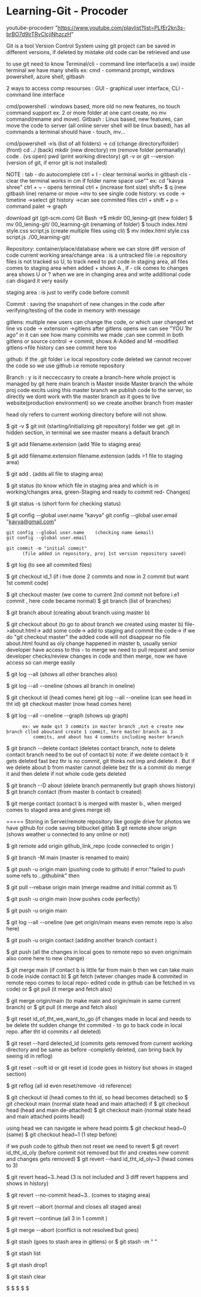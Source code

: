 # Learning-Git - Procoder
youtube-procoderr "https://www.youtube.com/playlist?list=PLfEr2kn3s-brBO7d9irTRvClcjiNhzczH"

 Git is a tool Version Control System using git project can be saved in different versions, if deleted by mistake old code can be retrieved and use
 
 to use git need to know Terminal/cli - command line interface(is a sw)
   inside terminal we have many shells ex: cmd - command prompt, windows powershell, azure shell, gitbash
   
2 ways to access comp resourses : GUI - graphical user interface, CLI - command line interface

cmd/powershell : windows based, more old no new features, no touch command support ex: 2 or more folder at one cant create, no mv command(rename and move).
Gitbash : Linus based, new features, can move the code to server (all online server shell will be linux based), has all commands a terminal should have - touch, mv...

cmd/powershell ->ls (list of all folders)
-> cd (change directory/folder) (front)
cd ../ (back)
mkdir (new directory)
rm (remove folder permanatly)
code . (vs open)
pwd (print working directory)
git -v or git --version (version of git, if error git is not installed)

NOTE : tab - do autocomplete
ctrl + l - clear terminal works in gitbash
cls - clear the terminal works in cm
if folder name space use"" ex: cd "kavya shree"
ctrl + ~   - opens terminal
ctrl + (increase font size)
shift+ $ q (new gitbash line)
rename or move =mv
to see single code history: vs code -> timetine ->select git history ->can see commited files
ctrl + shift + p = command palet -> graph 

download git (git-scm.com)
  Git Bash ->$ mkdir 00_lening-git (new folder)
  $ mv 00_lening-git/ 00_learning-git (renaming of folder)
  $ touch index.html style.css script.js (create multiple files using cli)
  $ mv index.html style.css script.js ./00_learning-git/

  Repository: container/place/database where we can store diff version of code
  current working area/change area : is a untracked file i.e repository files is not tracked so U, to track need to put code in staging 
                                    area, all files comes to staging area when added + shows A , if - clk comes to changes area shows U 
                                    or ?
                                    when we are in changing area and write additional code can disgard it very easily
                                    
  staging area : is just to verify code before commit
  
  Commit : saving the snapshort of new changes in the code after verifying/testing  of the code in memory with message
  
  gitlens: multiple new users can change the code, or which user changed wt line
      vs code -> extension ->gitlens
      after gitlens opens we can see "YOU 1hr ago" in it
      can see how many commits we made ,can see commit in both gitlens or source control -> commit, shows A-Added and M -modified
      gitlens->file history can see commit here too
      
  github: if the .git folder i.e local repository code deleted we cannot recover the code so we use github i.e remote repository

  Branch : y is it necceccasry to create a branch-here whole project is managed by git here main branch is Master inside Master branch the whole proj code excits using this master branch we publish code to the server, so directly we dont work with the master branch as it goes to live website(production environment) so we create another branch from master

  head oly refers to current working directory before will not show.
  
  
  $ git -v
  $ git init 
          (starting/initializing git repository) folder we get .git in hidden section, in terminal we see master means a default 
           branch
               
  $ git add filename.extension 
                 (add 1file to staging area)
                 
  $ git add filename.extension filename.extension 
                (adds >1 file to staging area)
                
  $ git add . 
            (adds all file to staging area)
            
  $ git status
           (to know which file in staging area and which is in working/changes area, green-Staging and ready to commit red- Changes)
           
  $ git status -s
         (short form for checking status)
  
  $ git config --global user.name "kavya"
    git config --global user.email "kavya@gmail.com"

    git config --global user.name    (checking name &email)
    git config --global user.email 

    git commit -m "initial commit"
          (file added in repository, proj 1st version repository saved) 
          
  $ git log
         (to see all commited files)
         
  $ git checkout id_1
         (if i hve done 2 commits and now in 2 commit but want 1st commit code)
         
  $ git checkout master
         (we come to current 2nd commit not before i.e1 commit , here code became normal)
  $ git branch
         (list of branches)
         
  $ git branch about
         (creating about branch using master b)
         
  $ git checkout about
          (to go to about branch we created using master b)
          file->about.html-> add some code-> add to staging and commit the code-> if we do "git checkout master" the added code will not 
          disappear no file about.html found as oly change happened in master b, usually senior developer have access to this - to merge we need to pull request and senior developer checks/review  changes in code and then merge, now we have access so can merge easily
          
  $ git log --all
         (shows all other branches also)
         
  $ git log --all --oneline
          (shows all branch in oneline)
          
  $ git checkout id 
          (head comes here)
    git log --all --oneline
          (can see head in tht id)
    git checkout master
          (now head comes here)
          
  $ git log --all --oneline --graph
          (shows up graph)

          ex: we made qst 3 commits in master branch ,nxt e create new branch clled aboutand create 1 commit, here master branch as 3 
              commits, and about has 4 commits including master branch 
          
  $ git branch --delete contact
        (deletes contact branch, note to delete contact branch need to be out of contact b)
    note: if we delete contact b it gets deleted fast bez thr is no commit, git thinks not imp and delete it . But if we delete about b 
          from master cannot delete bez thr is a commit do merge it and then delete if not whole code gets deleted    
          
  $ git branch --D about
      (delete branch permanently but graph shows history)
  $ git branch contact
       (from master b contact b created)
       
  $ git merge contact
       (contact b is merged with master b., when merged comes to staged area and gives merge id)

  =====
  Storing in Server/remote repository
    like google drive for photos we have github for code saving
                                         bitbucket
                                         gitlab
 $ git remote show origin
      (shows weather u connected to any online or not)

$ git remote add origin github_link_repo
       (code connected to origin )

$ git branch -M main
     (master is renamed to main)
     
$ git push -u origin main
      (pushing code to github)
      if error:"failed to push some refs to ..githublnk" then

$ git pull --rebase origin main
        (merge readme and initial commit as 1)

$ git push -u origin main
     (now pushes code perfectly)
     
$ git push -u origin main
     
$ git log --all --oneline
     (we get origin/main means even remote repo is also here)
     
$ git push -u origin contact
      (adding another branch contact )
      
$ git push
    (all the changes in local goes to remote repo so even orign/main also come here to new change)

$ git merge main
       (if contact b is little far from main b then we can take main b code inside contact b)
$ git fetch
    (wtever changes made & commited in remote repo comes to local repo- edited code in github can be fetched in vs code)
or $ git pull (it merge and fetch also)

$ git merge origin/main
     (to make main and origin/main in same current branch)
    or $ git pull (it merge and fetch also)

$ git reset id_of_tht_we_want_to_go
 (if changes made in local and needs to be delete tht sudden change tht commited - to go to back code in local repo. after tht id 
     commits r all deleted)
 
$ git reset --hard delected_id
  (commits gets removed from current working directory and be same as before -completly deleted, can bring back by seeing id in reflog)
  
$ git reset --soft id 
or
git reset id
(code goes in history but shows in staged section) 

$ git reflog
 (all id even reset/remove -id reference)
 
$ git checkout id (head comes to tht id, so head becomes detached)
 so
$ git checkout main (normal state head and main attached)
 if
$ git checkout head (head and main de-attached)
$ git checkout main (normal state head and main attached points head)

 using head we can navigate ie where head points
$ git checkout head~0 (same)
$ git checkout head~1 (1 step before)

if we push code to github then not reset we need to revert
$ git revert id_tht_id_oly
  (before commit not removed but thr and creates new commit and changes gets removed)
$ git revert --hard id_tht_id_oly~3  (head comes to 3)

$ git revert head~3..head    (3 is not included and 3 diff revert happens and shows in history)

$ git revert --no-commit head~3..   (comes to staging area)

$ git revert --abort
       (normal and closes all staged area)
       
$ git revert --continue
       (all 3 in 1 commit )
       
$ git merge --abort
  (conflict is not resolved but goes)
  
$ git stash
(goes to stash area in gitlens)
or
$ git stash -m "  "

$ git stash list

$ git stash drop1

$ git stash clear



$
$
$
$
$


  
